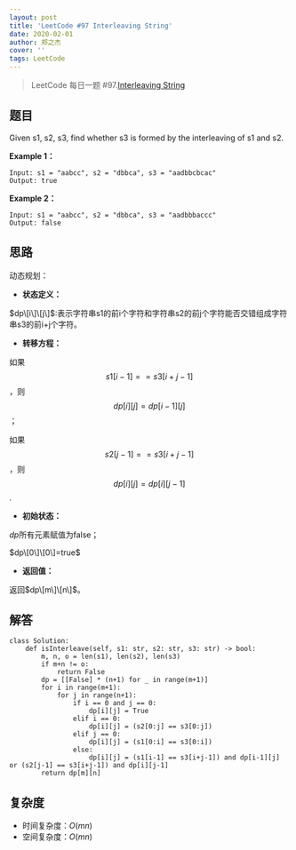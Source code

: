 ```yaml
---
layout: post
title: 'LeetCode #97 Interleaving String'
date: 2020-02-01
author: 郑之杰
cover: ''
tags: LeetCode
---
```


> LeetCode 每日一题 #97.[Interleaving String](https://leetcode-cn.com/problems/interleaving-string/)

## 题目
Given s1, s2, s3, find whether s3 is formed by the interleaving of s1 and s2.

**Example 1：**
```
Input: s1 = "aabcc", s2 = "dbbca", s3 = "aadbbcbcac"
Output: true
```

**Example 2：**
```
Input: s1 = "aabcc", s2 = "dbbca", s3 = "aadbbbaccc"
Output: false
```

## 思路
动态规划：

- **状态定义：**

$dp\[i\]\[j\]$:表示字符串s1的前i个字符和字符串s2的前j个字符能否交错组成字符串s3的前i+j个字符。

- **转移方程：**

如果$$s1[i-1] == s3[i+j-1]$$，则$$dp[i][j]=dp[i-1][j]$$；

如果$$s2[j-1] == s3[i+j-1]$$，则$$dp[i][j]=dp[i][j-1]$$.

- **初始状态：**

$dp$所有元素赋值为false；

$dp\[0\]\[0\]=true$

- **返回值：**

返回$dp\[m\]\[n\]$。

## 解答
```
class Solution:
    def isInterleave(self, s1: str, s2: str, s3: str) -> bool:
        m, n, o = len(s1), len(s2), len(s3)
        if m+n != o:
            return False
        dp = [[False] * (n+1) for _ in range(m+1)]
        for i in range(m+1):
            for j in range(n+1):
                if i == 0 and j == 0:
                    dp[i][j] = True
                elif i == 0:
                    dp[i][j] = (s2[0:j] == s3[0:j])
                elif j == 0:
                    dp[i][j] = (s1[0:i] == s3[0:i])
                else:
                    dp[i][j] = (s1[i-1] == s3[i+j-1]) and dp[i-1][j] or (s2[j-1] == s3[i+j-1]) and dp[i][j-1]
        return dp[m][n]
```

## 复杂度
- 时间复杂度：$O(mn)$
- 空间复杂度：$O(mn)$